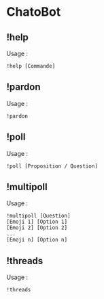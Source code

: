 # ChatoBot

## !help
Usage : 
```
!help [Commande]
```

## !pardon
Usage : 
```
!pardon
```

## !poll
Usage : 
```
!poll [Proposition / Question]
```

## !multipoll
Usage : 
```
!multipoll [Question]
[Emoji 1] [Option 1]
[Emoji 2] [Option 2]
...
[Emoji n] [Option n]
```

## !threads
Usage : 
```
!threads
```
